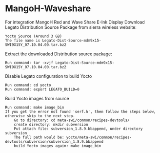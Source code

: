 # MangoH-Waveshare
For integration MangoH Red and Wave Share E-Ink Display
Download Legato Distribution Source Package from sierra wireless website:

    Yocto Source (Around 3 GB)
    The file name is Legato-Dist-Source-mdm9x15-SWI9X15Y_07.10.04.00.tar.bz2

Extract the downloaded Distribution source package:

    Run command: tar -xvjf Legato-Dist-Source-mdm9x15-SWI9X15Y_07.10.04.00.tar.bz2

Disable Legato configuration to build Yocto

    Run command: cd yocto
    Run command: export LEGATO_BUILD=0

Build Yocto images from source

    Run command: make image_bin
    If you get the error not found 'serf.h', then follow the steps below, otherwise skip to the next step.
        Go to directory: cd meta-swi/common/recipes-devtools/
        create directory: mkdir subversion
        Put attach file: subversion_1.8.9.bbappend, under directory subversion
        The full path would be: yocto/meta-swi/common/recipes-devtools/subversion/subversion_1.8.9.bbappend
        build Yocto images again: make image_bin

